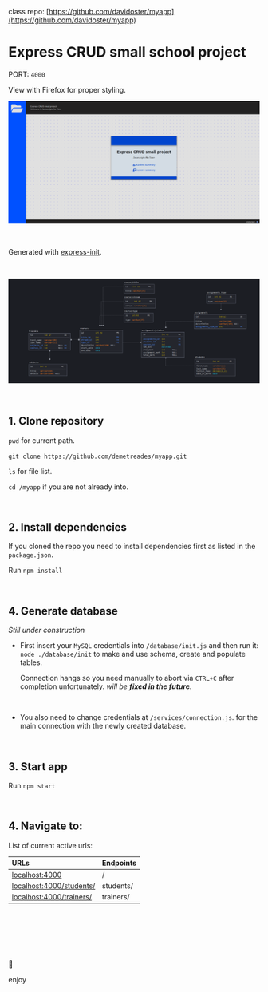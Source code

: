 class repo: [https://github.com/davidoster/myapp](https://github.com/davidoster/myapp)
# Express CRUD small school project

PORT: `4000`

View with Firefox for proper styling.

![sample](./public/img/sample.png)

<br>


Generated with [express-init](https://github.com/demetreades/express-init).

<br>

![diagram](./public/img/diagram.png)

<br>

## 1. Clone repository

`pwd` for current path.

`git clone https://github.com/demetreades/myapp.git`

`ls` for file list.

`cd /myapp` if you are not already into.

<br>

## 2. Install dependencies

If you cloned the repo you need to install dependencies first as listed in the `package.json`. 

Run `npm install`

<br>

## 4. Generate database

_Still under construction_

- First insert your `MySQL` credentials into `/database/init.js` and then run it: `node ./database/init` to make and use schema, create and populate tables. 

  Connection hangs so you need manually to abort via `CTRL+C` after completion unfortunately. _will be ***fixed in the future***._ 

<br>

- You also need to change credentials at `/services/connection.js`. for the main  connection with the newly created database.

<br>

## 3. Start app

Run `npm start` 

<br>

## 4. Navigate to:


List of current active urls:

| URLs                                                      | Endpoints      |
|:----------------------------------------------------------|:---------------|
|[localhost:4000](http://localhost:4000)                    |        /       |
|[localhost:4000/students/](http://localhost:4000/students/)|    students/   | 
|[localhost:4000/trainers/](http://localhost:4000/trainers/)|    trainers/   | 

<br>

<br>

<br>

<br>

<br>

🤿 

enjoy
